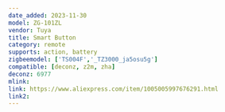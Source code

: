 ```yaml
---
date_added: 2023-11-30
model: ZG-101ZL
vendor: Tuya
title: Smart Button
category: remote
supports: action, battery
zigbeemodel: ['TS004F','_TZ3000_ja5osu5g']
compatible: [deconz, z2m, zha]
deconz: 6977
mlink: 
link: https://www.aliexpress.com/item/1005005997676291.html
link2: 
---
```

